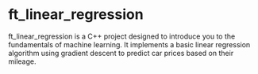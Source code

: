 # ft_linear_regression
ft_linear_regression is a C++ project designed to introduce you to the fundamentals of machine learning. It implements a basic linear regression algorithm using gradient descent to predict car prices based on their mileage.
